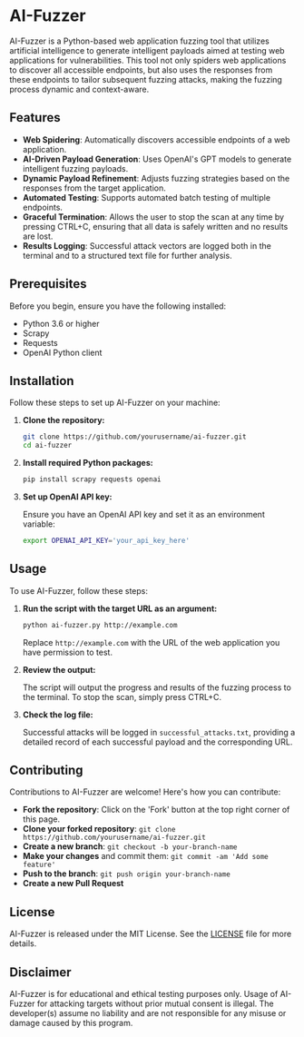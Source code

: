 # AI-Fuzzer

AI-Fuzzer is a Python-based web application fuzzing tool that utilizes artificial intelligence to generate intelligent payloads aimed at testing web applications for vulnerabilities. This tool not only spiders web applications to discover all accessible endpoints, but also uses the responses from these endpoints to tailor subsequent fuzzing attacks, making the fuzzing process dynamic and context-aware.

## Features

- **Web Spidering**: Automatically discovers accessible endpoints of a web application.
- **AI-Driven Payload Generation**: Uses OpenAI's GPT models to generate intelligent fuzzing payloads.
- **Dynamic Payload Refinement**: Adjusts fuzzing strategies based on the responses from the target application.
- **Automated Testing**: Supports automated batch testing of multiple endpoints.
- **Graceful Termination**: Allows the user to stop the scan at any time by pressing CTRL+C, ensuring that all data is safely written and no results are lost.
- **Results Logging**: Successful attack vectors are logged both in the terminal and to a structured text file for further analysis.

## Prerequisites

Before you begin, ensure you have the following installed:
- Python 3.6 or higher
- Scrapy
- Requests
- OpenAI Python client

## Installation

Follow these steps to set up AI-Fuzzer on your machine:

1. **Clone the repository:**

   ```bash
   git clone https://github.com/yourusername/ai-fuzzer.git
   cd ai-fuzzer
   ```

2. **Install required Python packages:**

   ```bash
   pip install scrapy requests openai
   ```

3. **Set up OpenAI API key:**

   Ensure you have an OpenAI API key and set it as an environment variable:

   ```bash
   export OPENAI_API_KEY='your_api_key_here'
   ```

## Usage

To use AI-Fuzzer, follow these steps:

1. **Run the script with the target URL as an argument:**

   ```bash
   python ai-fuzzer.py http://example.com
   ```

   Replace `http://example.com` with the URL of the web application you have permission to test.

2. **Review the output:**

   The script will output the progress and results of the fuzzing process to the terminal. To stop the scan, simply press CTRL+C.

3. **Check the log file:**

   Successful attacks will be logged in `successful_attacks.txt`, providing a detailed record of each successful payload and the corresponding URL.

## Contributing

Contributions to AI-Fuzzer are welcome! Here's how you can contribute:

- **Fork the repository**: Click on the 'Fork' button at the top right corner of this page.
- **Clone your forked repository**: `git clone https://github.com/yourusername/ai-fuzzer.git`
- **Create a new branch**: `git checkout -b your-branch-name`
- **Make your changes** and commit them: `git commit -am 'Add some feature'`
- **Push to the branch**: `git push origin your-branch-name`
- **Create a new Pull Request**

## License

AI-Fuzzer is released under the MIT License. See the [LICENSE](LICENSE) file for more details.

## Disclaimer

AI-Fuzzer is for educational and ethical testing purposes only. Usage of AI-Fuzzer for attacking targets without prior mutual consent is illegal. The developer(s) assume no liability and are not responsible for any misuse or damage caused by this program.